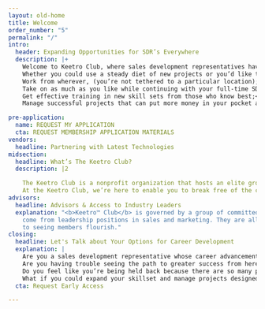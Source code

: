 ```yaml
---
layout: old-home
title: Welcome
order_number: "5"
permalink: "/"
intro:
  header: Expanding Opportunities for SDR’s Everywhere
  description: |+
    Welcome to Keetro Club, where sales development representatives have the opportunity to realize their full potential.<br>We’re ready to move mountains to help you succeed.<br>
    Whether you could use a steady diet of new projects or you’d like to expand your skillset, Keetro Club gives you the opportunity to make it happen. Through Keetro Club, you can:<br>
    Work from wherever, (you’re not tethered to a particular location);<br>
    Take on as much as you like while continuing with your full-time SDR gig;<br>
    Get effective training in new skill sets from those who know best;<br>
    Manage successful projects that can put more money in your pocket and take your career in new and exciting directions.

pre-application:
  name: REQUEST MY APPLICATION
  cta: REQUEST MEMBERSHIP APPLICATION MATERIALS
vendors:
  headline: Partnering with Latest Technologies
midsection:
  headline: What’s The Keetro Club?
  description: |2

    The Keetro Club is a nonprofit organization that hosts an elite group of like-minded marketers who are on a mission to help each other expand their skills and meet new clients. The opportunities you’ll find here are an excellent supplement to your current job, and who knows? You could leverage them to change your career path if that’s what you desire.<br>
    At the Keetro Club, we’re here to enable you to break free of the constraints placed upon you and take your career where you always imagined it would go.<br> From learning new skill sets to piloting vital projects from birth to success, you’ll have the opportunity to grow and thrive, and your income will increase accordingly. That’s why we call our members “growth associates.”
advisors:
  headline: Advisors & Access to Industry Leaders
  explanation: "<b>Keetro™ Club</b> is governed by a group of committed advisors who
    come from leadership positions in sales and marketing. They are all committed
    to seeing members flourish."
closing:
  headline: Let's Talk about Your Options for Career Development
  explanation: |
    Are you a sales development representative whose career advancement has bogged down?
    Are you having trouble seeing the path to greater success from here?
    Do you feel like you’re being held back because there are so many people above you in the corporate food chain?
    What if you could expand your skillset and manage projects designed to bring your career in a more rewarding direction?
  cta: Request Early Access

---
```

